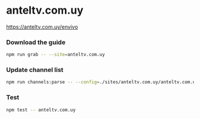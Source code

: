 # anteltv.com.uy

https://anteltv.com.uy/envivo

### Download the guide

```sh
npm run grab -- --site=anteltv.com.uy
```

### Update channel list

```sh
npm run channels:parse -- --config=./sites/anteltv.com.uy/anteltv.com.uy.config.js --output=./sites/anteltv.com.uy/anteltv.com.uy.channels.xml
```

### Test

```sh
npm test -- anteltv.com.uy
```
